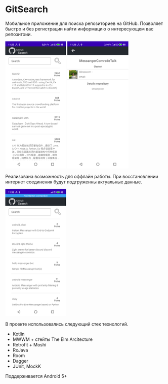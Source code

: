 # GitSearch

Мобильное приложение для поиска репозиториев на GitHub. Позволяет быстро и без регистрации найти информацию о интересующем вас репозитоии.

<p float="left">
  <img src="/preview/1.png" height="400">
  <img src="/preview/2.png" height="400">
</p>

Реализована возможность для оффлайн работы. При восстановлении интернет соединения будут подгруженны актуальные данные.

<p float="left">
  <img src="/preview/4.png" height="400">
</p>

В проекте использовались следующий стек технологий.
- Kotlin
- MWWM + стейты The Elm Arcitecture
- Retrofit + Moshi
- RxJava
- Room
- Dagger
- JUnit, MockK

Поддерживается Android 5+
